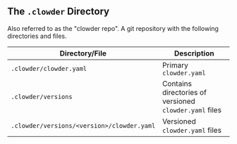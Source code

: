 ## The `.clowder` Directory

Also referred to as the "clowder repo". A git repository with the following directories and files.

| Directory/File | Description |
|----------------|-------------|
| `.clowder/clowder.yaml` | Primary `clowder.yaml` |
| `.clowder/versions` | Contains directories of versioned `clowder.yaml` files |
| `.clowder/versions/<version>/clowder.yaml` | Versioned `clowder.yaml` files |
